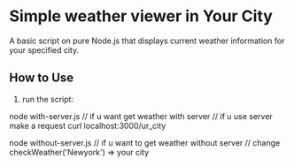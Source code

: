 # Simple weather viewer in Your City

A basic script  on pure Node.js that displays current weather information for your specified city.

## How to Use

1. run the script:

node with-server.js 
// if u want get weather with server
// if u use server make a request curl localhost:3000/ur_city

node without-server.js 
// if u want to get weather without server
// change checkWeather('Newyork') => your city 

